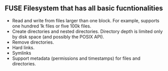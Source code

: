 ## FUSE Filesystem that has all basic fucntionalities  
- Read and write from files larger than one block. For example, supports one hundred 1k files or five 100k files.  
- Create directories and nested directories. Directory depth is limited only by disk space (and possibly the POSIX API).  
- Remove directories.  
- Hard links.  
- Symlinks  
- Support metadata (permissions and timestamps) for files and directories.  
